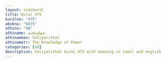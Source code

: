 ```yaml
---
layout: indikural
title: Kural 475
kuralno: "475"
abskno: "0475"
athino: "48"
athiname: வலியறிதல்
athinameen: Valiyarithal
athinametr: The Knowledge of Power
categories: [48]
description: Valiyarithal kural 475 with meaning in tamil and english 
---
```



